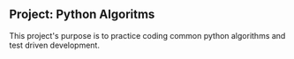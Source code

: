 ## Project: Python Algoritms

This project's purpose is to practice coding common python algorithms and test driven development.
